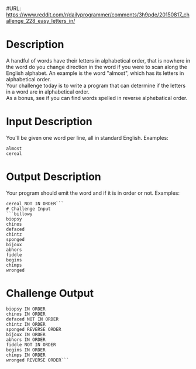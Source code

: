 #URL:
https://www.reddit.com/r/dailyprogrammer/comments/3h9pde/20150817_challenge_228_easy_letters_in/

# Description

A handful of words have their letters in alphabetical order, that is nowhere in the word do you change direction in the word if you were to scan along the English alphabet. An example is the word "almost", which has its letters in alphabetical order.  
Your challenge today is to write a program that can determine if the letters in a word are in alphabetical order.  
As a bonus, see if you can find words spelled in reverse alphebatical order.
# Input Description

You'll be given one word per line, all in standard English. Examples:  
```
almost
cereal
```
# Output Description  
Your program should emit the word and if it is in order or not. Examples:
```almost IN ORDER  
cereal NOT IN ORDER```
# Challenge Input  
```billowy  
biopsy
chinos
defaced
chintz
sponged
bijoux
abhors
fiddle
begins
chimps
wronged
```

# Challenge Output
```billowy IN ORDER
biopsy IN ORDER
chinos IN ORDER
defaced NOT IN ORDER
chintz IN ORDER
sponged REVERSE ORDER 
bijoux IN ORDER
abhors IN ORDER
fiddle NOT IN ORDER
begins IN ORDER
chimps IN ORDER
wronged REVERSE ORDER```